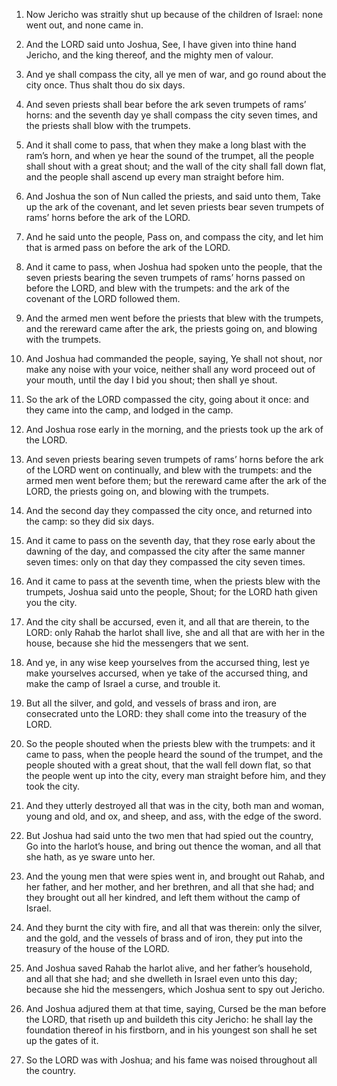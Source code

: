 1. Now Jericho was straitly shut up because of the children of
Israel: none went out, and none came in.

2. And the LORD said unto Joshua, See, I have given into thine hand
Jericho, and the king thereof, and the mighty men of valour.

3. And ye shall compass the city, all ye men of war, and go round
about the city once. Thus shalt thou do six days.

4. And seven priests shall bear before the ark seven trumpets of
rams’ horns: and the seventh day ye shall compass the city seven
times, and the priests shall blow with the trumpets.

5. And it shall come to pass, that when they make a long blast with
the ram’s horn, and when ye hear the sound of the trumpet, all the
people shall shout with a great shout; and the wall of the city shall
fall down flat, and the people shall ascend up every man straight
before him.

6. And Joshua the son of Nun called the priests, and said unto them,
Take up the ark of the covenant, and let seven priests bear seven
trumpets of rams’ horns before the ark of the LORD.

7. And he said unto the people, Pass on, and compass the city, and
let him that is armed pass on before the ark of the LORD.

8. And it came to pass, when Joshua had spoken unto the people, that
the seven priests bearing the seven trumpets of rams’ horns passed on
before the LORD, and blew with the trumpets: and the ark of the
covenant of the LORD followed them.

9. And the armed men went before the priests that blew with the
trumpets, and the rereward came after the ark, the priests going on,
and blowing with the trumpets.

10. And Joshua had commanded the people, saying, Ye shall not shout,
nor make any noise with your voice, neither shall any word proceed out
of your mouth, until the day I bid you shout; then shall ye shout.

11. So the ark of the LORD compassed the city, going about it once:
and they came into the camp, and lodged in the camp.

12. And Joshua rose early in the morning, and the priests took up the
ark of the LORD.

13. And seven priests bearing seven trumpets of rams’ horns before
the ark of the LORD went on continually, and blew with the trumpets:
and the armed men went before them; but the rereward came after the
ark of the LORD, the priests going on, and blowing with the trumpets.

14. And the second day they compassed the city once, and returned
into the camp: so they did six days.

15. And it came to pass on the seventh day, that they rose early
about the dawning of the day, and compassed the city after the same
manner seven times: only on that day they compassed the city seven
times.

16. And it came to pass at the seventh time, when the priests blew
with the trumpets, Joshua said unto the people, Shout; for the LORD
hath given you the city.

17. And the city shall be accursed, even it, and all that are
therein, to the LORD: only Rahab the harlot shall live, she and all
that are with her in the house, because she hid the messengers that we
sent.

18. And ye, in any wise keep yourselves from the accursed thing, lest
ye make yourselves accursed, when ye take of the accursed thing, and
make the camp of Israel a curse, and trouble it.

19. But all the silver, and gold, and vessels of brass and iron, are
consecrated unto the LORD: they shall come into the treasury of the
LORD.

20. So the people shouted when the priests blew with the trumpets:
and it came to pass, when the people heard the sound of the trumpet,
and the people shouted with a great shout, that the wall fell down
flat, so that the people went up into the city, every man straight
before him, and they took the city.

21. And they utterly destroyed all that was in the city, both man and
woman, young and old, and ox, and sheep, and ass, with the edge of the
sword.

22. But Joshua had said unto the two men that had spied out the
country, Go into the harlot’s house, and bring out thence the woman,
and all that she hath, as ye sware unto her.

23. And the young men that were spies went in, and brought out Rahab,
and her father, and her mother, and her brethren, and all that she
had; and they brought out all her kindred, and left them without the
camp of Israel.

24. And they burnt the city with fire, and all that was therein: only
the silver, and the gold, and the vessels of brass and of iron, they
put into the treasury of the house of the LORD.

25. And Joshua saved Rahab the harlot alive, and her father’s
household, and all that she had; and she dwelleth in Israel even unto
this day; because she hid the messengers, which Joshua sent to spy out
Jericho.

26. And Joshua adjured them at that time, saying, Cursed be the man
before the LORD, that riseth up and buildeth this city Jericho: he
shall lay the foundation thereof in his firstborn, and in his youngest
son shall he set up the gates of it.

27. So the LORD was with Joshua; and his fame was noised throughout
all the country.